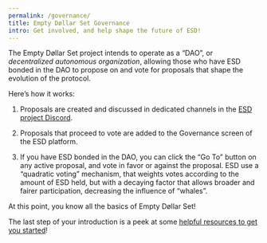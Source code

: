 ```yaml
---
permalink: /governance/
title: Empty Døllar Set Governance
intro: Get involved, and help shape the future of ESD!
---
```


The Empty Døllar Set project intends to operate as a “DAO”, or *decentralized autonomous organization*, allowing those who have ESD bonded in the DAO to propose on and vote for proposals that shape the evolution of the protocol.

Here’s how it works:

1. Proposals are created and discussed in dedicated channels in the [ESD project Discord](https://discord.gg/vPws9Vp).

2. Proposals that proceed to vote are added to the Governance screen of the ESD platform.

3. If you have ESD bonded in the DAO, you can click the “Go To” button on any active proposal, and vote in favor or against the proposal. ESD use a “quadratic voting” mechanism, that weights votes according to the amount of ESD held, but with a decaying factor that allows broader and fairer participation, decreasing the influence of “whales”.

At this point, you know all the basics of Empty Døllar Set!

The last step of your introduction is a peek at some [helpful resources to get you started](resources)!